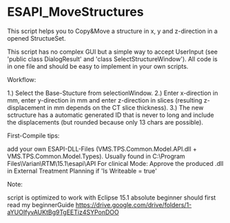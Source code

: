 # ESAPI_MoveStructures

This script helps you to Copy&amp;Move a structure in x, y and z-direction in a opened StructueSet. 

This script has no complex GUI but a simple way to accept UserInput (see 'public class DialogResult' and 'class SelectStructureWindow'). All code is in one file and should be easy to implement in your own scripts.

Workflow:

1.) Select the Base-Stucture from selectionWindow.
2.) Enter x-direction in mm, enter y-direction in mm and enter z-direction in slices (resulting z-displacement in mm depends on the CT slice thickness).
3.) The new sctructure has a automatic generated ID that is never to long and include the displacements (but rounded because only 13 chars are possible).

First-Compile tips:

add your own ESAPI-DLL-Files (VMS.TPS.Common.Model.API.dll + VMS.TPS.Common.Model.Types). Usually found in C:\Program Files\Varian\RTM\15.1\esapi\API
For clinical Mode: Approve the produced .dll in External Treatment Planning if 'Is Writeable = true'

Note:

script is optimized to work with Eclipse 15.1
absolute beginner should first read my beginnerGuide https://drive.google.com/drive/folders/1-aYUOIfyvAUKtBg9TgEETiz4SYPonDOO
